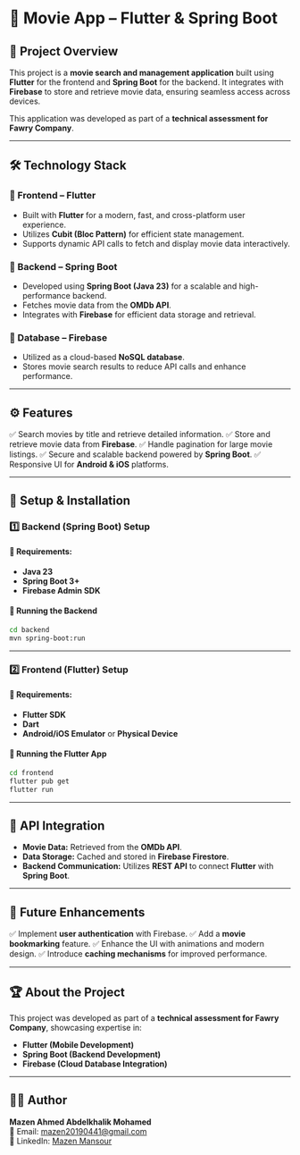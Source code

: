 # 🚀 Movie App – Flutter & Spring Boot

## 📌 Project Overview

This project is a **movie search and management application** built using **Flutter** for the frontend and **Spring Boot** for the backend. It integrates with **Firebase** to store and retrieve movie data, ensuring seamless access across devices.

This application was developed as part of a **technical assessment for Fawry Company**.

---

## 🛠 Technology Stack

### 🔹 Frontend – Flutter
- Built with **Flutter** for a modern, fast, and cross-platform user experience.
- Utilizes **Cubit (Bloc Pattern)** for efficient state management.
- Supports dynamic API calls to fetch and display movie data interactively.

### 🔹 Backend – Spring Boot
- Developed using **Spring Boot (Java 23)** for a scalable and high-performance backend.
- Fetches movie data from the **OMDb API**.
- Integrates with **Firebase** for efficient data storage and retrieval.

### 🔹 Database – Firebase
- Utilized as a cloud-based **NoSQL database**.
- Stores movie search results to reduce API calls and enhance performance.

---

## ⚙ Features
✅ Search movies by title and retrieve detailed information.
✅ Store and retrieve movie data from **Firebase**.
✅ Handle pagination for large movie listings.
✅ Secure and scalable backend powered by **Spring Boot**.
✅ Responsive UI for **Android & iOS** platforms.

---

## 🚀 Setup & Installation

### 1️⃣ Backend (Spring Boot) Setup
#### 🔹 Requirements:
- **Java 23**
- **Spring Boot 3+**
- **Firebase Admin SDK**

#### 🔹 Running the Backend
```bash
cd backend
mvn spring-boot:run
```

---

### 2️⃣ Frontend (Flutter) Setup
#### 🔹 Requirements:
- **Flutter SDK**
- **Dart**
- **Android/iOS Emulator** or **Physical Device**

#### 🔹 Running the Flutter App
```bash
cd frontend
flutter pub get
flutter run
```

---

## 📡 API Integration
- **Movie Data:** Retrieved from the **OMDb API**.
- **Data Storage:** Cached and stored in **Firebase Firestore**.
- **Backend Communication:** Utilizes **REST API** to connect **Flutter** with **Spring Boot**.

---

## 📌 Future Enhancements
✅ Implement **user authentication** with Firebase.
✅ Add a **movie bookmarking** feature.
✅ Enhance the UI with animations and modern design.
✅ Introduce **caching mechanisms** for improved performance.

---

## 🏆 About the Project
This project was developed as part of a **technical assessment for Fawry Company**, showcasing expertise in:
- **Flutter (Mobile Development)**
- **Spring Boot (Backend Development)**
- **Firebase (Cloud Database Integration)**

---

## 👨‍💻 Author
**Mazen Ahmed Abdelkhalik Mohamed**  
📧 Email: [mazen20190441@gmail.com](mailto:mazen20190441@gmail.com)  
🔗 LinkedIn: [Mazen Mansour](https://www.linkedin.com/in/mazen-mansour-b4726123a/)

